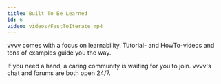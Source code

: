 ```yaml
---
title: Built To Be Learned
id: 6
video: videos/FastToIterate.mp4
---
```


vvvv comes with a focus on learnability. Tutorial- and HowTo-videos and tons of examples guide you the way.

If you need a hand, a caring community is waiting for you to join. vvvv's chat and forums are both open 24/7.
